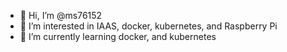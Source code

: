- 👋 Hi, I’m @ms76152
- 👀 I’m interested in IAAS, docker, kubernetes, and Raspberry Pi
- 🌱 I’m currently learning docker, and kubernetes

<!---
ms76152/ms76152 is a ✨ special ✨ repository because its `README.md` (this file) appears on your GitHub profile.
You can click the Preview link to take a look at your changes.
--->
